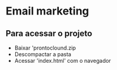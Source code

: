 # Email marketing 
## Para acessar o projeto 
- Baixar 'prontoclound.zip 
- Descompactar a pasta 
- Acessar 'index.html' com o navegador
